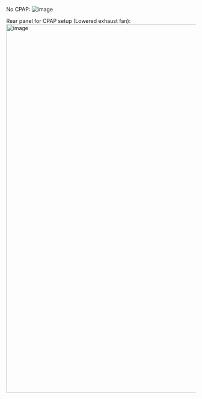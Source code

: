 No CPAP:
![image](https://user-images.githubusercontent.com/37383368/171645030-2af0e408-e62f-4e35-8376-44a8eef7bdfc.png)

Rear panel for CPAP setup (Lowered exhaust fan):
<img width="980" alt="image" src="https://user-images.githubusercontent.com/37383368/183691810-4c3c764b-1a30-4ba7-b9ac-88d2a5217d03.png">
